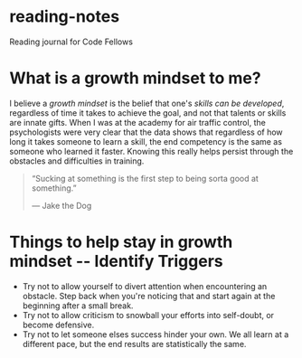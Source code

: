 # reading-notes
Reading journal for Code Fellows

# What is a growth mindset to me?

I believe a *growth mindset* is the belief that one's *skills can be developed*, regardless of time it takes to achieve the goal, and not that talents or skills are innate gifts. When I was at the academy for air traffic control, the psychologists were very clear that the data shows that regardless of how long it takes someone to learn a skill, the end competency is the same as someone who learned it faster. Knowing this really helps persist through the obstacles and difficulties in training. 

> “Sucking at something is the first step to being sorta good at something.”
>    
>   ― Jake the Dog

# Things to help stay in growth mindset -- Identify Triggers

  - Try not to allow yourself to divert attention when encountering an obstacle. Step back when you're noticing that and start again at the beginning after a small break.
  - Try not to allow criticism to snowball your efforts into self-doubt, or become defensive.
  - Try not to let someone elses success hinder your own. We all learn at a different pace, but the end results are statistically the same.


